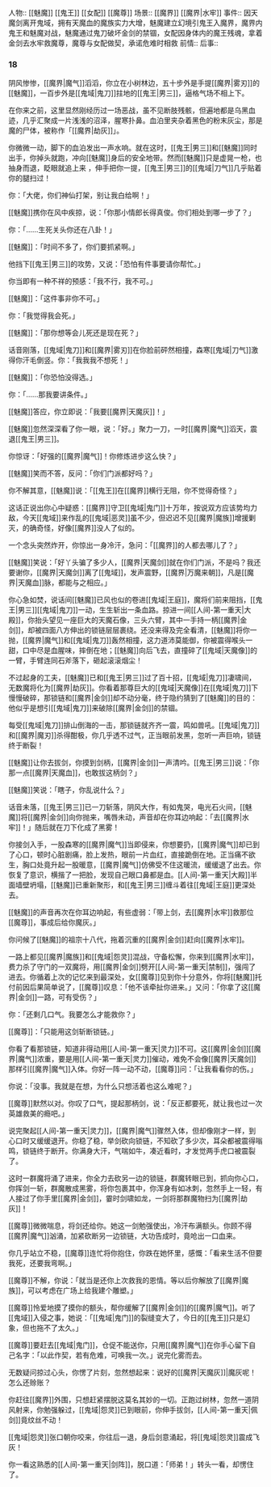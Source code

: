人物:: [[魅魔]] [[鬼王]] [[女配]] [[魔尊]]
场景:: [[魔界]] [[魔界|水牢]] 
事件:: 因天魔剑离开鬼域，拥有天魔血的魔族实力大增，魅魔建立幻境引鬼王入魔界，魔界内鬼王和魅魔对战，魅魔通过鬼刀破坏金剑的禁锢，女配因身体内的魔王残魂，拿着金剑去水牢救魔尊，魔尊与女配做契，承诺危难时相救
前情:: 
后事:: 


### 18

阴风惨惨，[[魔界|魔气]]滔滔，你立在小树林边，五十步外是手提[[魔界|雾刃]]的[[魅魔]]，一百步外是[[鬼域|鬼刀]]拄地的[[鬼王|男三]]，逼格气场不相上下。

在你来之前，这里显然刚经历过一场恶战，虽不见断肢残骸，但遍地都是乌黑血迹，几乎汇聚成一片浅浅的沼泽，腥寒扑鼻。血泊里夹杂着黑色的粉末灰尘，那是魔的尸体，被称作「[[魔界|劫灰]]」。

你微微一动，脚下的血泊发出一声水响。就在这时，[[鬼王|男三]]和[[魅魔]]同时出手，你掉头就跑，冲向[[魅魔]]身后的安全地带。然而[[魅魔]]只是虚晃一枪，也抽身而退，眨眼就追上来 ，伸手把你一提，[[鬼王|男三]]的[[鬼域|刀气]]几乎贴着你的腿扫过！

你：「大佬，你们神仙打架，别让我白给啊！」

[[魅魔]]携你在风中疾掠，说：「你那小情郎长得真俊。你们相处到哪一步了？」

你：「……生死关头你还在八卦！」

[[魅魔]]：「时间不多了，你们要抓紧啊。」

他挡下[[鬼王|男三]]的攻势，又说：「恐怕有件事要请你帮忙。」

你当即有一种不祥的预感：「我不行，我不可。」

[[魅魔]]：「这件事非你不可。」

你：「我觉得我会死。」

[[魅魔]]：「那你想等会儿死还是现在死？」

话音刚落，[[鬼域|鬼刀]]和[[魔界|雾刃]]在你脸前砰然相撞，森寒[[鬼域|刀气]]激得你汗毛倒竖。你：「我我我不想死！」

[[魅魔]]：「你恐怕没得选。」

你：「……那我要讲条件。」

[[魅魔]]答应，你立即说：「我要[[魔界|天魔灰]]！」

[[魅魔]]忽然深深看了你一眼，说：「好。」聚力一刀，一时[[魔界|魔气]]滔天，震退[[鬼王|男三]]。

你惊讶：「好强的[[魔界|魔气]]！你修炼进步这么快？」

[[魅魔]]笑而不答，反问：「你们门派都好吗？」

你不解其意，[[魅魔]]说：「[[鬼王]]在[[魔界]]横行无阻，你不觉得奇怪？」

这话正说出你心中疑惑：[[魔界]]守卫[[鬼域|鬼门]]十万年，按说双方应该势均力敌，今天[[鬼域]]来作乱的[[鬼域|恶灵]]虽不少，但迟迟不见[[魔界|魔族]]增援剿灭，的确奇怪，好像[[魔界]]没人了似的。

一个念头突然炸开，你惊出一身冷汗，急问：「[[魔界]]的人都去哪儿了？」

[[魅魔]]笑说：「好丫头骗了多少人，[[魔界|天魔剑]]就在你们门派，不是吗？我还要谢你，[[魔界|天魔剑]]离了[[鬼域]]，发声震野，[[魔界|万魔来朝]]，凡是[[魔界|天魔血]]脉，都能与之相应。」

你心急如焚，说话间[[魅魔]]已风也似的卷进[[鬼域|王庭]]，魔将们前来阻挡，[[鬼王|男三]][[鬼域|鬼刀]]一动，生生斩出一条血路。掠进一间[[人间-第一重天|大殿]]，你抬头望见一座巨大的天魔石像，三头六臂，其中一手持一柄[[魔界|金剑]]，却被四面八方伸出的锁链层层裹绕。还没来得及完全看清，[[魅魔]]将你一抛，[[魔界|魔气]]和[[鬼域|鬼刀]]轰然相撞，这力道沛莫能御，你被震得喉头一甜，口中尽是血腥味，摔倒在地；[[魅魔]]向后飞去，直撞碎了[[鬼域|天魔像]]的一臂，手臂连同石斧落下，砸起滚滚烟尘！

不过起身的工夫，[[魅魔]]已和[[鬼王|男三]]过了百十招，[[鬼域|鬼刀]]凄啸间，无数魔将化为[[魔界|劫灰]]。你看着那尊巨大的[[鬼域|天魔像]]在[[鬼域|鬼刀]]下慢慢破碎，那锁链和[[魔界|金剑]]却不动分毫，终于隐约猜到了[[魅魔]]的目的：他似乎是想引[[鬼域|鬼刀]]来破除[[魔界|金剑]]的禁锢。

每受[[鬼域|鬼刀]]排山倒海的一击，那锁链就齐齐一震，鸣如兽吼。[[鬼域|鬼刀]]和[[魔界|魔刃]]杀得酣极，你几乎透不过气，正当眼前发黑，忽听一声巨响，锁链终于断裂！

[[魅魔]]让你去拔剑，你摸到剑柄，[[魔界|金剑]]一声清吟。[[鬼王|男三]]说：「你那一点[[魔界|天魔血]]，也敢拔这柄剑？」

[[魅魔]]笑说：「瞎子，你乱说什么？」

话音未落，[[鬼王|男三]]已一刀斩落，阴风大作，有如鬼哭，电光石火间，[[魅魔]]将[[魔界|金剑]]向你抛来，嘴唇未动，声音却在你耳边响起：「去[[魔界|水牢]]！」随后就在刀下化成了黑雾！

你接剑入手，一股森寒的[[魔界|魔气]]当即侵来，你想要扔，[[魔界|魔气]]却已到了心口，顿时心脏剧痛，脸上发热，眼前一片血红，直接跪倒在地。正当痛不欲生，胸口处竟升起一股暖意，[[魔界|魔气]]仿佛受不住这暖流，缓缓退了出去。你恢复了意识，横揩了一把脸，发现自己眼口鼻都是血。[[人间-第一重天|大殿]]半面墙壁坍塌，[[魅魔]]已重新聚形，和[[鬼王|男三]]缠斗着往[[鬼域|王庭]]更深处去。

[[魅魔]]的声音再次在你耳边响起，有些虚弱：「带上剑，去[[魔界|水牢]]救那位[[魔尊]]，事成后给你魔灰。」

你问候了[[魅魔]]的祖宗十八代，拖着沉重的[[魔界|金剑]]赶向[[魔界|水牢]]。

一路上都见[[魔界|魔族]]和[[鬼域|怨灵]]混战，守备松懈，你来到[[魔界|水牢]]，费力杀了守门的一双魔将，用[[魔界|金剑]]劈开[[人间-第一重天|禁制]]，强闯了进去。你循着上次的记忆来到最深处，女[[魔尊]]见到你十分意外，你将[[魅魔]]托付前因后果简单说了，[[魔尊]]叹息：「他不该牵扯你进来。」又问：「你拿了这[[魔界|金剑]]一路，可有受伤？」

你：「还剩几口气。我要怎么才能救你？」

[[魔尊]]：「只能用这剑斩断锁链。」

你看了看那锁链，知道非得动用[[人间-第一重天|灵力]]不可。这[[魔界|金剑]][[魔界|魔气]]浓重，要是用[[人间-第一重天|灵力]]催动，难免不会像[[魔界|天魔剑]]那样引[[魔界|魔气]]入体。你好一阵一动不动，[[魔尊]]问：「让我看看你的伤。」

你说：「没事。我就是在想，为什么只想活着也这么难呢？」

[[魔尊]]默然以对。你叹了口气，提起那柄剑，说：「反正都要死，就让我也过一次英雄救美的瘾吧。」

说完聚起[[人间-第一重天|灵力]]，[[魔界|魔气]]骤然入体，但却像刚才一样，到心口时又缓缓退开。你稳了稳，举剑砍向锁链，不知砍了多少次，耳朵都被震得嗡鸣，锁链终于断开。你满身大汗，气喘如牛，凑近看时，才发觉两手虎口被震裂了。

这时一群魔将涌了进来，你全力去砍另一边的锁链，群魔转眼已到，抓向你心口，你挥剑一斩，群魔散成黑雾，将你包裹其中，你浑身有如冰刺，忽然手上一轻，有人接过了你手里[[魔界|金剑]]，霎时剑啸如龙，一剑将那群魔物扫为[[魔界|劫灰]]！

[[魔尊]]微微喘息，将剑还给你。她这一剑勉强使出，冷汗布满额头。你顾不得[[魔界|魔气]]汹涌，加紧砍断另一边锁链，大功告成时，竟呛出一口血来。

你几乎站立不稳，[[魔尊]]连忙将你抱住，你跌在她怀里，感慨：「看来生活不但要我死，还要我弯啊。」

[[魔尊]]不解，你说：「就当是还你上次救我的恩情。等以后你解放了[[魔界|魔族]]，可以考虑在广场上给我建个雕塑。」

[[魔尊]]怜爱地摸了摸你的额头，帮你缓解了[[魔界|金剑]]的[[魔界|魔气]]。听了[[鬼域]]入侵之事，她说：「[[鬼域|鬼门]]的裂缝变大了，今日的[[鬼王]]只是幻象，但也拖不了太久。」

[[魔尊]]要赶去[[鬼域|鬼门]]，仓促不能送你，只用[[魔界|魔气]]在你手心留下自己名字：「以此作契，若有危难，可唤我一次。」说完化雾而去。

无数疑问掠过心头，你愣了片刻，忽然想起来：说好的[[魔界|天魔灰]]|魔灰呢！怎么还赊账？

你赶往[[魔界]]外围，只想赶紧摆脱这莫名其妙的一切。正跑过树林，忽然一道阴风射来，你勉强躲过，[[鬼域|怨灵]]已到眼前，你伸手拔剑，[[人间-第一重天|佩剑]]竟纹丝不动！

[[鬼域|怨灵]]张口朝你咬来，你往后一退，身后剑意涌起，将[[鬼域|怨灵]]震成飞灰！

你一看这熟悉的[[人间-第一重天|剑阵]]，脱口道：「师弟！」转头一看，却愣住了。